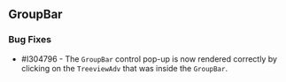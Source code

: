 ## GroupBar

### Bug Fixes

* \#I304796 - The `GroupBar` control pop-up is now rendered correctly by clicking on the `TreeviewAdv` that was inside the `GroupBar`.